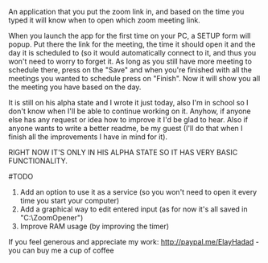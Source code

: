 An application that you put the zoom link in, and based on the time you typed it will know when to open which zoom meeting link.

When you launch the app for the first time on your PC, a SETUP form will popup.
Put there the link for the meeting, the time it should open it and the day it is scheduled to (so it would automatically connect to it, and thus you won't need to worry to forget it.
As long as you still have more meeting to schedule there, press on the "Save" and when you're finished with all the meetings you wanted to schedule press on "Finish".
Now it will show you all the meeting you have based on the day.

It is still on his alpha state and I wrote it just today, also I'm in school so I don't know when I'll be able to continue working on it.
Anyhow, if anyone else has any request or idea how to improve it I'd be glad to hear.
Also if anyone wants to write a better readme, be my guest (I'll do that when I finish all the improvements I have in mind for it).

RIGHT NOW IT'S ONLY IN HIS ALPHA STATE SO IT HAS VERY BASIC FUNCTIONALITY.


#TODO
1. Add an option to use it as a service (so you won't need to open it every time you start your computer)
2. Add a graphical way to edit entered input (as for now it's all saved in "C:\ZoomOpener")
3. Improve RAM usage (by improving the timer)


If you feel generous and appreciate my work: http://paypal.me/ElayHadad - you can buy me a cup of coffee
